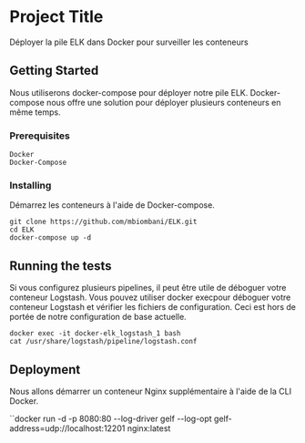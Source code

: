 # Project Title

Déployer la pile ELK dans Docker pour surveiller les conteneurs

## Getting Started

Nous utiliserons docker-compose pour déployer notre pile ELK. Docker-compose nous offre une solution pour déployer plusieurs conteneurs en même temps.

### Prerequisites

```
Docker
Docker-Compose
```

### Installing

Démarrez les conteneurs à l'aide de Docker-compose.

```
git clone https://github.com/mbiombani/ELK.git
cd ELK
docker-compose up -d
```

## Running the tests

Si vous configurez plusieurs pipelines, il peut être utile de déboguer votre conteneur Logstash. Vous pouvez utiliser docker execpour déboguer votre conteneur Logstash et vérifier les fichiers de configuration. Ceci est hors de portée de notre configuration de base actuelle.

```
docker exec -it docker-elk_logstash_1 bash
cat /usr/share/logstash/pipeline/logstash.conf 
```


## Deployment

Nous allons démarrer un conteneur Nginx supplémentaire à l'aide de la CLI Docker.

``docker run -d -p 8080:80 --log-driver gelf --log-opt gelf-address=udp://localhost:12201 nginx:latest
```
